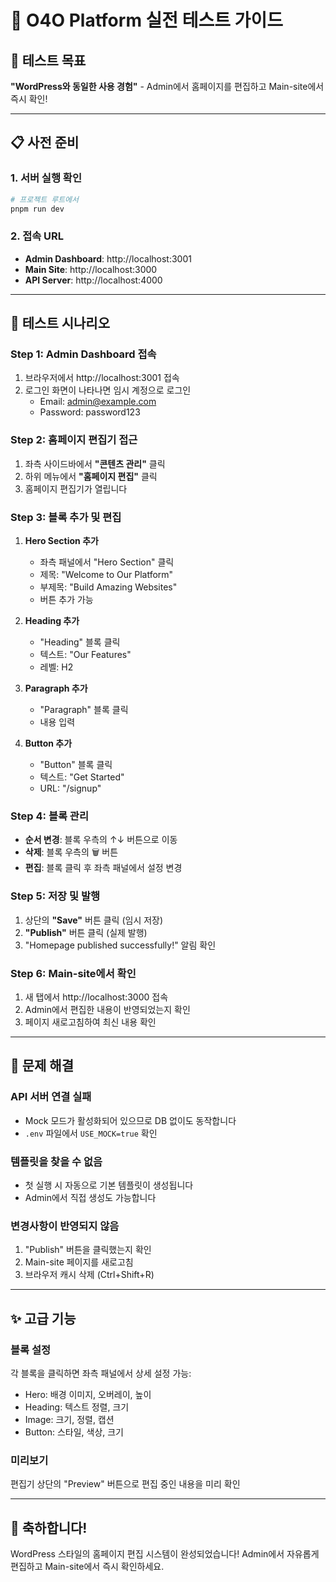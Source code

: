 # 🚀 O4O Platform 실전 테스트 가이드

## 🎯 테스트 목표
**"WordPress와 동일한 사용 경험"** - Admin에서 홈페이지를 편집하고 Main-site에서 즉시 확인!

---

## 📋 사전 준비

### 1. 서버 실행 확인
```bash
# 프로젝트 루트에서
pnpm run dev
```

### 2. 접속 URL
- **Admin Dashboard**: http://localhost:3001
- **Main Site**: http://localhost:3000
- **API Server**: http://localhost:4000

---

## 🧪 테스트 시나리오

### Step 1: Admin Dashboard 접속
1. 브라우저에서 http://localhost:3001 접속
2. 로그인 화면이 나타나면 임시 계정으로 로그인
   - Email: admin@example.com
   - Password: password123

### Step 2: 홈페이지 편집기 접근
1. 좌측 사이드바에서 **"콘텐츠 관리"** 클릭
2. 하위 메뉴에서 **"홈페이지 편집"** 클릭
3. 홈페이지 편집기가 열립니다

### Step 3: 블록 추가 및 편집
1. **Hero Section 추가**
   - 좌측 패널에서 "Hero Section" 클릭
   - 제목: "Welcome to Our Platform"
   - 부제목: "Build Amazing Websites"
   - 버튼 추가 가능

2. **Heading 추가**
   - "Heading" 블록 클릭
   - 텍스트: "Our Features"
   - 레벨: H2

3. **Paragraph 추가**
   - "Paragraph" 블록 클릭
   - 내용 입력

4. **Button 추가**
   - "Button" 블록 클릭
   - 텍스트: "Get Started"
   - URL: "/signup"

### Step 4: 블록 관리
- **순서 변경**: 블록 우측의 ↑↓ 버튼으로 이동
- **삭제**: 블록 우측의 🗑️ 버튼
- **편집**: 블록 클릭 후 좌측 패널에서 설정 변경

### Step 5: 저장 및 발행
1. 상단의 **"Save"** 버튼 클릭 (임시 저장)
2. **"Publish"** 버튼 클릭 (실제 발행)
3. "Homepage published successfully!" 알림 확인

### Step 6: Main-site에서 확인
1. 새 탭에서 http://localhost:3000 접속
2. Admin에서 편집한 내용이 반영되었는지 확인
3. 페이지 새로고침하여 최신 내용 확인

---

## 🔧 문제 해결

### API 서버 연결 실패
- Mock 모드가 활성화되어 있으므로 DB 없이도 동작합니다
- `.env` 파일에서 `USE_MOCK=true` 확인

### 템플릿을 찾을 수 없음
- 첫 실행 시 자동으로 기본 템플릿이 생성됩니다
- Admin에서 직접 생성도 가능합니다

### 변경사항이 반영되지 않음
1. "Publish" 버튼을 클릭했는지 확인
2. Main-site 페이지를 새로고침
3. 브라우저 캐시 삭제 (Ctrl+Shift+R)

---

## ✨ 고급 기능

### 블록 설정
각 블록을 클릭하면 좌측 패널에서 상세 설정 가능:
- Hero: 배경 이미지, 오버레이, 높이
- Heading: 텍스트 정렬, 크기
- Image: 크기, 정렬, 캡션
- Button: 스타일, 색상, 크기

### 미리보기
편집기 상단의 "Preview" 버튼으로 편집 중인 내용을 미리 확인

---

## 🎉 축하합니다!
WordPress 스타일의 홈페이지 편집 시스템이 완성되었습니다!
Admin에서 자유롭게 편집하고 Main-site에서 즉시 확인하세요.